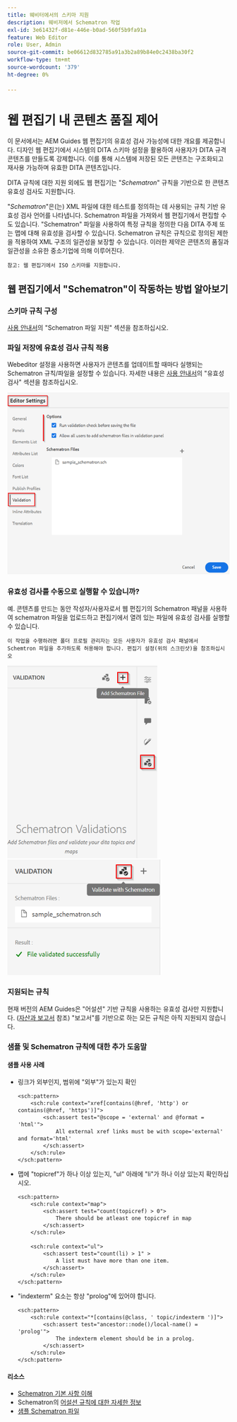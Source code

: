```yaml
---
title: 웨비터에서의 스키마 지원
description: 웨비저에서 Schematron 작업
exl-id: 3e61432f-d81e-446e-b0ad-560f5b9fa91a
feature: Web Editor
role: User, Admin
source-git-commit: be06612d832785a91a3b2a89b84e0c2438ba30f2
workflow-type: tm+mt
source-wordcount: '379'
ht-degree: 0%

---
```


# 웹 편집기 내 콘텐츠 품질 제어

이 문서에서는 AEM Guides 웹 편집기의 유효성 검사 가능성에 대한 개요를 제공합니다.
디자인 웹 편집기에서 시스템의 DITA 스키마 설정을 활용하여 사용자가 DITA 규격 콘텐츠를 만들도록 강제합니다. 이를 통해 시스템에 저장된 모든 콘텐츠는 구조화되고 재사용 가능하며 유효한 DITA 콘텐츠입니다.

DITA 규칙에 대한 지원 외에도 웹 편집기는 &quot;*Schematron*&quot; 규칙을 기반으로 한 콘텐츠 유효성 검사도 지원합니다.

&quot;*Schematron*&quot;은(는) XML 파일에 대한 테스트를 정의하는 데 사용되는 규칙 기반 유효성 검사 언어를 나타냅니다. Schematron 파일을 가져와서 웹 편집기에서 편집할 수도 있습니다. &quot;Schematron&quot; 파일을 사용하여 특정 규칙을 정의한 다음 DITA 주제 또는 맵에 대해 유효성을 검사할 수 있습니다. Schematron 규칙은 규칙으로 정의된 제한을 적용하여 XML 구조의 일관성을 보장할 수 있습니다. 이러한 제약은 콘텐츠의 품질과 일관성을 소유한 중소기업에 의해 이루어진다.

    참고: 웹 편집기에서 ISO 스키마를 지원합니다.


## 웹 편집기에서 &quot;Schematron&quot;이 작동하는 방법 알아보기

### 스키마 규칙 구성

[사용 안내서](https://helpx.adobe.com/content/dam/help/en/xml-documentation-solution/4-2/Adobe-Experience-Manager-Guides_UUID_User-Guide_EN.pdf#page=148)의 &quot;Schematron 파일 지원&quot; 섹션을 참조하십시오.


### 파일 저장에 유효성 검사 규칙 적용

Webeditor 설정을 사용하면 사용자가 콘텐츠를 업데이트할 때마다 실행되는 Schematron 규칙/파일을 설정할 수 있습니다. 자세한 내용은 [사용 안내서](https://helpx.adobe.com/content/dam/help/en/xml-documentation-solution/4-2/Adobe-Experience-Manager-Guides_UUID_User-Guide_EN.pdf#page=58)의 &quot;유효성 검사&quot; 섹션을 참조하십시오.

![웹 편집기 설정에서 규칙 설정](../../../assets/authoring/schematron-editorsettings-validation-tab.png)


### 유효성 검사를 수동으로 실행할 수 있습니까?

예. 콘텐츠를 만드는 동안 작성자/사용자로서 웹 편집기의 Schematron 패널을 사용하여 schematron 파일을 업로드하고 편집기에서 열려 있는 파일에 유효성 검사를 실행할 수 있습니다.

    이 작업을 수행하려면 폴더 프로필 관리자는 모든 사용자가 유효성 검사 패널에서 Schemtron 파일을 추가하도록 허용해야 합니다. 편집기 설정(위의 스크린샷)을 참조하십시오

![스키마 파일 선택](../../../assets/authoring/schematron-rightpanel-validation-addsch.png)
![유효성 검사 실행](../../../assets/authoring/schematron-rightpanel-validation-runsch.png)


### 지원되는 규칙

현재 버전의 AEM Guides은 &quot;어설션&quot; 기반 규칙을 사용하는 유효성 검사만 지원합니다. ([자산과 보고서](https://schematron.com/document/205.html) 참조)
&quot;보고서&quot;를 기반으로 하는 모든 규칙은 아직 지원되지 않습니다.


### 샘플 및 Schematron 규칙에 대한 추가 도움말

#### 샘플 사용 사례

- 링크가 외부인지, 범위에 &quot;외부&quot;가 있는지 확인

  ```
  <sch:pattern>
      <sch:rule context="xref[contains(@href, 'http') or contains(@href, 'https')]">
          <sch:assert test="@scope = 'external' and @format = 'html'">
              All external xref links must be with scope='external' and format='html'
          </sch:assert>
      </sch:rule>
  </sch:pattern>
  ```

- 맵에 &quot;topicref&quot;가 하나 이상 있는지, &quot;ul&quot; 아래에 &quot;li&quot;가 하나 이상 있는지 확인하십시오.

  ```
  <sch:pattern>
      <sch:rule context="map">
          <sch:assert test="count(topicref) > 0">
              There should be atleast one topicref in map
          </sch:assert>
      </sch:rule>
  
      <sch:rule context="ul">
          <sch:assert test="count(li) > 1" >
              A list must have more than one item.
          </sch:assert>
      </sch:rule>
  </sch:pattern>
  ```

- &quot;indexterm&quot; 요소는 항상 &quot;prolog&quot;에 있어야 합니다.

  ```
  <sch:pattern>
      <sch:rule context="*[contains(@class, ' topic/indexterm ')]">
          <sch:assert test="ancestor::node()/local-name() = 'prolog'">
              The indexterm element should be in a prolog.
          </sch:assert>
      </sch:rule>
  </sch:pattern>
  ```

#### 리소스

- [Schematron 기본 사항 이해](https://da2022.xatapult.com/#what-is-schematron)
- Schematron의 [어설션 규칙에 대한 자세한 정보](https://www.xml.com/pub/a/2003/11/12/schematron.html#Assertions)
- [샘플 Schematron 파일](../../../assets/authoring/sample_schematron.sch)
